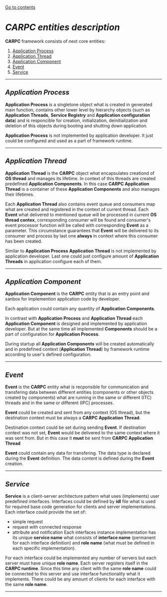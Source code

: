 [Go to contents](../README.md#table-of_contents)

# ***CARPC entities description***

**CARPC** framework consists of next core entities:
   1. [Application Process](#application-process)
   2. [Application Thread](#application-thread)
   3. [Application Component](#application-component)
   4. [Event](#event)
   5. [Service](#service)

----

## ***Application Process***

**Application Process** is a singletone object what is created in generated main function, contains other lower level by hierarchy objects (such as **Application Threads**, **Service Registry** and **Application configuration data**) and is responcible for creation, initialization, deinitialization and deletion of this objects during booting and shutting down application.

**Application Process** is not implemented by application developer. It just could be configured and used as a part of framework runtime.

----

## ***Application Thread***

**Application Thread** is the **CARPC** object what encapsulates creationd of **OS thread** and manages its lifetime. In context of this threads are created predefined **Application Components**. In this case **CARPC Application Thread** is a container of these **Application Components** and also manages their lifetimes.

Each **Application Thread** also contains event queue and consumers map what are created and registered in the context of current thread. Each **Event** what delivered to mentioned queue will be processed in current **OS thread contex**, corresponding consumer will be found and consumer's event processor function will be called with corresponding **Event** as a parameter. This circumstance guarantees that **Event** will be delivered to its consumer and process by last one **always** in context where this consumer has been created.

Similar to **Application Process** **Application Thread** is not implemented by application developer. Last one could just configure amount of **Application Threads** in application configure each of them.

----

## ***Application Component***

**Application Component** is the **CARPC** entity that is an entry point and sanbox for implemention application code by developer.

Each application could contain any quantity of **Application Components**.

In contrast with **Application Process** and **Application Thread** each **Application Component** is designed and implemented by application developer. But at the same time all implemented **Components** should be a part of configuration for **Application Process**.

During startup all **Application Components** will be created automatically and in predefined context (**Application Thread**) by framework runtime according to user's defined configuration.

----

## ***Event***

**Event** is the **CARPC** entity what is recponsible for communication and transfering data between different entities (components or other objects created by components) what are running in the same or different (ITC) threads and in the same or different (IPC) processes.

**Event** could be created and sent from any context (OS thread), but the destination context must be always a **CARPC Application Thread**.

Destination context could be set during sending **Event**. If destination context was not set, **Event** would be delivered to the same context where it was sent from. But in this case it **must** be sent from **CARPC Application Thread**

**Event** could contain any data for transfering. The data type is declared during the **Event** definition. The data content is defined during the **Event** creation.


<!-- Each **Event** consists of next parts:
   - **Signature**
   - **Data**
   - **Context**
   - **Priority**

### **Signature**
**Signature** is a part of **Event** to identify concrete event type and subtype in the system. It is used for **Event** subscription and notification. **Signature** is predefined by **CARPC** framework but also could be extended by developer according to corresponding rules. **Signature** contains at least one "field": "type_id" what identifys event type. Also **Signature** could contain additional fields such as "id" and so on. This fields will distinguish events with the same type (type_id).

Each event consumer must subscribe on event by specifying concrete signature additional field. In this case this consumer will receive only such event with mentioned fields. Event consumer could unsibscribe from event with concrete additional fields or from this event in general. In last case this consumer will not receive any event with such event type.

Each event sender must create concrete event with specifying addition field befor sending.

### **Data**
**Data** is an **Event** payload what has specified type and any value. This value is a data what will be transfered from event sender to event consumer.

### **Context**
**Context** containes PID and TID what are specify the destination context where event consumer has been created. It could be defined during sending event by event sender. **PID** and **TID** are identifiers of process in the system and thread in the process but not assigned by **OS** but assgned by **CARPC** framework.

By default

In case if **Context** was defined during sending by event sender this event will be delivered only to consumers what are created in specified context. All other consumers what are subscribed on this event but have been created in other contexts will be ignored.

### **Priority** -->

----

## ***Service***

**Service** is a client-server architecture pattern what uses (implements) user predefined interfaces. Interfaces could be defined by **idl** file what is used for required base code generation for clients and server implementations. Each interface could provide the set of:
   - simple request
   - request with connected response
   - attribute and notification
Each interfaces instance implementation has its unique **service name** what consists of **interface name** (permanent for each interface definition) and **role name** (what must be defined in each specific implementation).

For each interface could be implemented any number of servers but each server must have unique **role name**. Each server registers itself in the **CARPC runtime**. Since this time any client with the same **role name** could be connected to this server and use interface functionality what it implements. There could be any amount of clients for each interface with the same **role name**.

----
